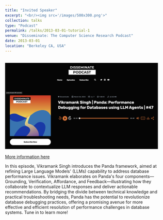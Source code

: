 ```yaml
---
title: "Invited Speaker"
excerpt: "<br/><img src='/images/500x300.png'>"
collection: talks
type: "Podcast"
permalink: /talks/2013-03-01-tutorial-1
venue: "Disseminate: The Computer Science Research Podcast"
date: 2013-03-01
location: "Berkeley CA, USA"
---
```


<br/><img src='/images/podcast1.png'>

[More information here](https://www.youtube.com/watch?v=_3KO5_2R4_8&t=943s)

In this episode, Vikramank Singh introduces the Panda framework, aimed at refining Large Language Models' (LLMs) capability to address database performance issues. Vikramank elaborates on Panda's four components—Grounding, Verification, Affordance, and Feedback—illustrating how they collaborate to contextualize LLM responses and deliver actionable recommendations. By bridging the divide between technical knowledge and practical troubleshooting needs, Panda has the potential to revolutionize database debugging practices, offering a promising avenue for more effective and efficient resolution of performance challenges in database systems. Tune in to learn more!
